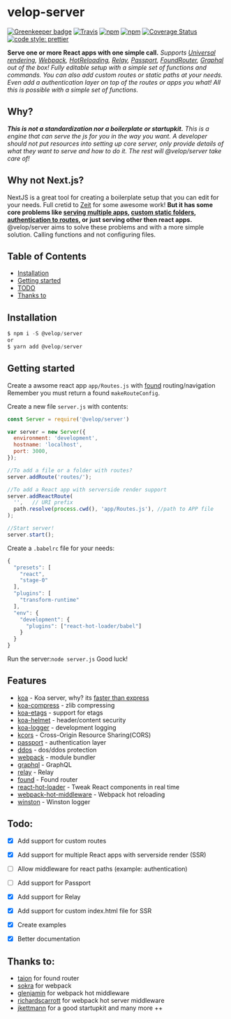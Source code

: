 # velop-server

[![Greenkeeper badge](https://badges.greenkeeper.io/velop-io/server.svg?style=flat-square)](https://greenkeeper.io/)
[![Travis](https://img.shields.io/travis/velop-io/server.svg?style=flat-square)](https://travis-ci.org/velop-io/server)
[![npm](https://img.shields.io/npm/dt/server.svg?style=flat-square)](https://www.npmjs.com/package/server)
[![npm](https://img.shields.io/npm/v/server.svg?style=flat-square)](https://www.npmjs.com/package/server)
[![Coverage Status](https://coveralls.io/repos/github/velop-io/server/badge.svg?style=flat-square&branch=master)](https://coveralls.io/github/velop-io/server?branch=master)
[![code style: prettier](https://img.shields.io/badge/code_style-prettier-ff69b4.svg?style=flat-square)](https://github.com/prettier/prettier)


__Serve one or more React apps with one simple call.__ _Supports [Universal rendering](https://frontendmasters.com/courses/react-intro/what-is-universal-rendering/), [Webpack](https://webpack.js.org/), [HotReloading](https://webpack.js.org/concepts/hot-module-replacement/), [Relay](https://github.com/facebook/relay), [Passport](https://github.com/jaredhanson/passport), [FoundRouter](https://github.com/4Catalyzer/found), [Graphql](https://github.com/facebook/graphql) out of the box!
Fully editable setup with a simple set of functions and commands.
You can also add custom routes or static paths at your needs.
Even add a authentication layer on top of the routes or apps you what!
All this is possible with a simple set of functions._

## Why?
___This is not a standardization nor a boilerplate or startupkit.___ _This is a engine that can serve the js for you in the way you want. A developer should not put resources into setting up core server, only provide details of what they want to serve and how to do it. The rest will @velop/server take care of!_

## Why not Next.js?
NextJS is a great tool for creating a boilerplate setup that you can edit for your needs. Full cretid to [Zeit](https://github.com/zeit) for some awesome work! __But it has some core problems like [serving multiple apps](https://github.com/zeit/next.js/issues/257), [custom static folders](https://github.com/zeit/next.js/issues/3027), [authentication to routes](https://github.com/zeit/next.js/issues/153), or just serving other then react apps.__ @velop/server aims to solve these problems and with a more simple solution. Calling functions and not configuring files.

## Table of Contents
- [Installation](#installation)
- [Getting started](#getting-started)
- [TODO](#todo)
- [Thanks to](#thanks-to)


## Installation
```js
$ npm i -S @velop/server
or
$ yarn add @velop/server
```

## Getting started
Create a awsome react app `app/Routes.js` with [found](https://github.com/4Catalyzer/found) routing/navigation
Remember you must return a found `makeRouteConfig`.

Create a new file `server.js` with contents:
```js
const Server = require('@velop/server')

var server = new Server({
  environment: 'development',
  hostname: 'localhost',
  port: 3000,
});

//To add a file or a folder with routes?
server.addRoute('routes/');

//To add a React app with serverside render support
server.addReactRoute(
  '',   // URI prefix
  path.resolve(process.cwd(), 'app/Routes.js'), //path to APP file
);

//Start server!
server.start();
```

Create a `.babelrc` file for your needs:
```js
{
  "presets": [
    "react",
    "stage-0"
  ],
  "plugins": [
    "transform-runtime"
  ],
  "env": {
    "development": {
      "plugins": ["react-hot-loader/babel"]
    }
  }
}
```

Run the server:`node server.js`
Good luck!


## Features
- [koa](https://github.com/koajs/koa) - Koa server, why? its [faster than express](https://raygun.com/blog/node-js-performance-2017/) 
- [koa-compress](https://github.com/koajs/compress) - zlib compressing
- [koa-etags](https://github.com/koajs/etag) - support for etags
- [koa-helmet](https://www.npmjs.com/package/koa-helmet) - header/content security
- [koa-logger](https://github.com/koajs/logger) - development logging
- [kcors](https://github.com/koajs/cors) - Cross-Origin Resource Sharing(CORS)
- [passport](http://www.passportjs.org/) - authentication layer
- [ddos](https://github.com/rook2pawn/node-ddos) - dos/ddos protection
- [webpack](https://webpack.js.org/) - module bundler
- [graphql]() - GraphQL
- [relay]() - Relay
- [found]() - Found router
- [react-hot-loader](https://github.com/gaearon/react-hot-loader) - Tweak React components in real time
- [webpack-hot-middleware](https://github.com/glenjamin/webpack-hot-middleware) - Webpack hot reloading
- [winston]() - Winston logger


## Todo:
- [x] Add support for custom routes
- [x] Add support for multiple React apps with serverside render (SSR)
- [ ] Allow middleware for react paths (example: authentication)
- [ ] Add support for Passport
- [x] Add support for Relay
- [x] Add support for custom index.html file for SSR
- [x] Create examples
- [x] Better documentation


## Thanks to:
- [taion](https://github.com/taion) for found router
- [sokra](https://github.com/sokra) for webpack
- [glenjamin](https://github.com/glenjamin) for webpack hot middleware
- [richardscarrott](https://github.com/richardscarrott) for webpack hot server middleware
- [jkettmann](https://github.com/jkettmann) for a good startupkit
and many more ++